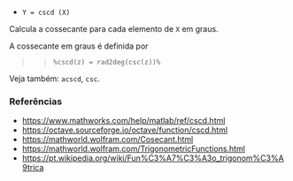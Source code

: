 - `Y = cscd (X)`

Calcula a cossecante para cada elemento de `X` em graus.

A cossecante em graus é definida por

> > `%cscd(z) = rad2deg(csc(z))%`

Veja também: `acscd`, `csc`.

### Referências

- https://www.mathworks.com/help/matlab/ref/cscd.html
- https://octave.sourceforge.io/octave/function/cscd.html
- https://mathworld.wolfram.com/Cosecant.html
- https://mathworld.wolfram.com/TrigonometricFunctions.html
- https://pt.wikipedia.org/wiki/Fun%C3%A7%C3%A3o_trigonom%C3%A9trica
